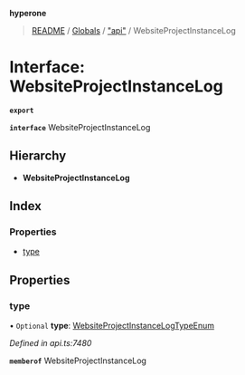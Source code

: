 **hyperone**

> [README](../README.md) / [Globals](../globals.md) / ["api"](../modules/_api_.md) / WebsiteProjectInstanceLog

# Interface: WebsiteProjectInstanceLog

**`export`** 

**`interface`** WebsiteProjectInstanceLog

## Hierarchy

* **WebsiteProjectInstanceLog**

## Index

### Properties

* [type](_api_.websiteprojectinstancelog.md#type)

## Properties

### type

• `Optional` **type**: [WebsiteProjectInstanceLogTypeEnum](../enums/_api_.websiteprojectinstancelogtypeenum.md)

*Defined in api.ts:7480*

**`memberof`** WebsiteProjectInstanceLog

